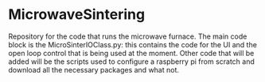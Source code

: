 # MicrowaveSintering
Repository for the code that runs the microwave furnace. The main code block is the MicroSinterIOClass.py: this contains the code for the UI and the open loop control that is being used at the moment. 
Other code that will be added will be the scripts used to configure a raspberry pi from scratch and download all the necessary packages and what not. 
